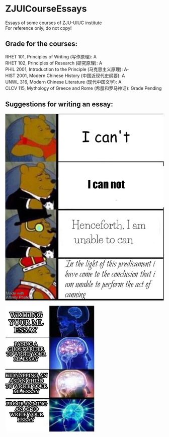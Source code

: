 # ZJUICourseEssays
Essays of some courses of ZJU-UIUC institute  
For reference only, do not copy!  
## Grade for the courses:  
RHET 101, Principles of Writing (写作原理): A  
RHET 102, Principles of Research (研究原理): A  
PHIL 2001, Introduction to the Principle (马克思主义原理): A-  
HIST 2001, Modern Chinese History (中国近现代史纲要): A  
UNWL 316, Modern Chinese Literature (现代中国文学): A  
CLCV 115, Mythology of Greece and Rome (希腊和罗马神话): Grade Pending



## Suggestions for writing an essay:

![essay1.png](figures/essay1.png)

![essay2.png](figures/essay2.jpg)
